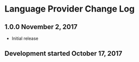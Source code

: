 Language Provider Change Log
============================

1.0.0 November 2, 2017
----------------------
* Initial release

Development started October 17, 2017
------------------------------------ 